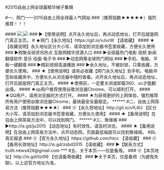 #2015自由上网全球最精华梯子集锦

#一、网门——2015自由上网全球最人气网站
###（推荐指数★★★★★）强烈推荐！！！
  <tr>
####    <td><a href="https://git.io/vJvcW" target="_blank"><img src="https://d1edyzn5utrkbr.cloudfront.net/Up/0WMYJ0.jpg"  <tr>    <td><a href="https://git.io/vJvcW" target="_blank"><img src="https://d1fkkgn0boo3on.cloudfront.net/Up/0WMDT0.jpg" /></a></td>
### ►【使用说明】点开永久地址后，再点动态地址，打开后就是网门真正主页。
# ☻网门【永久地址】https://git.io/vJvcW 【请收藏】
#### ★【收藏说明】永久地址区分大小写，请添加到浏览器书签里收藏，方便长久使用
### ►网聚全球资讯热点 互联网精华资源入口
### ►全球最热门电影 视频 新闻 翻墙软件 音乐 绘画 电子书
### ►动态网等全球热门网站
### ►手机、电脑、平板一键翻墙
### ►精彩视频高速播放
### ►永久地址，不被封锁，只需收藏，方便长久使用。
### ★【使用说明】请务必收藏【网门永久地址】到手机、电脑书签和收藏夹中，方便长久从浏览器中随时查看。点开永久地址后，再点动态地址，打开后就是网门真正主页。
#### ★使用前，一定要关闭或卸载360、uc才能翻出墙。
#### ★xp用户推荐使用谷歌浏览器Chrome，可以顺利打开。
#### ★QQ用户，请用浏览器的方式打开。
#### ★为获得更好的上网体验，强烈推荐所有用户使用谷歌浏览器Chrome，最快最安全最稳定。 
******
#二、自由上网简易方法（推荐指数★★★★）
### ❀【永久短地址】http://git.io/vfL6U 【区分大小写，请添加到浏览器书签里收藏，方便长久使用】
#### ★【备用说明】在自由上网简易方法中，可以找到网门。
******
#三、聚缘阁
### ►http://is.gd/ju2015 【动态地址】有时效性，请及时浏览。
#### ★【备用说明】在自由上网简易方法中，点开动态网，页面最低端就可以找到聚缘阁。
#四、真实报道
### ❀【官方永久地址】https://github.com/htcc 【请收藏】
### ❀【备用长效地址】http://is.gd/zsbd2015 【请收藏】
### ►【联系方式】truth.news426@gmail.com
***
#五、关于本页——仅是备用。
### ❀【本页地址】http://is.gd/tizi99 【也请备用收藏】
### ►关于本页，仅是备用（为避免失联)，以上述官方地址为准。
